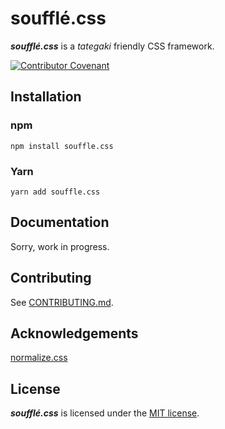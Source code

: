 # soufflé.css

***soufflé.css*** is a _tategaki_ friendly CSS framework.

[![Contributor Covenant](https://img.shields.io/badge/Contributor%20Covenant-v1.4%20adopted-ff69b4.svg)](CODE_OF_CONDUCT.md)

## Installation

### npm

```
npm install souffle.css
```

### Yarn

```
yarn add souffle.css
```

## Documentation

Sorry, work in progress.

## Contributing

See [CONTRIBUTING.md](CONTRIBUTING.md).

## Acknowledgements

[normalize.css](https://github.com/necolas/normalize.css)

## License

***soufflé.css*** is licensed under the [MIT license](http://opensource.org/licenses/MIT).

